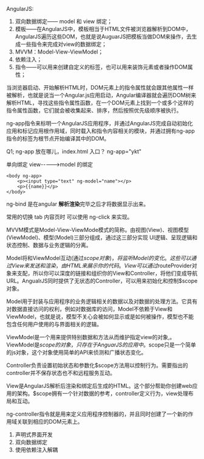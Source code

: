 
AngularJS:

1. 双向数据绑定—— model 和 view 绑定；
2. 模板——在AngularJS中，模板相当于HTML文件被浏览器解析到DOM中，AngularJS遍历这些DOM，也就是说AuguarJS把模板当做DOM来操作，去生成一些指令来完成对view的数据绑定；
3. MVVM：Model-View-ViewModel；
4. 依赖注入；
5. 指令——可以用来创建自定义的标签，也可以用来装饰元素或者操作DOM属性；



当浏览器启动、开始解析HTML时，DOM元素上的指令属性就会跟其他属性一样被解析，也就是说当一个Angular.js应用启动，Angular编译器就会遍历DOM树来解析HTML，寻找这些指令属性函数，在一个DOM元素上找到一个或多个这样的指令属性函数，它们就会被收集起来、排序，然后按照优先级顺序被执行。


ng-app指令来标明一个AngularJS应用程序，并通过AngularJS完成自动初始化应用和标记应用根作用域，同时载入和指令内容相关的模块，并通过拥有ng-app指令的标签为根节点开始编译其中的DOM。


Q1; ng-app  放在哪儿，index.html 入口？ ng-app="ykt"


单向绑定 view----->model  的绑定

    <body ng-app>
        <p><input type="text" ng-model="name"></p>
        <p>{{name}}</p>
    </body>

ng-bind 是在angular **解析渲染**完毕之后才将数据显示出来。


常用的切换 tab 内容页时 可以使用 ng-click 来实现。

MVVM模式是Model-View-ViewMode模式的简称。由视图(View)、视图模型(ViewModel)、模型(Model)三部分组成，通过这三部分实现 UI逻辑、呈现逻辑和状态控制、数据与业务逻辑的分离。

Model将和ViewModel互动(通过$scope对象)，将监听Model的变化。这些可以通过View来发送和渲染，由HTML来展示你的 代码。View可以通过$routeProvider对象来支配，所以你可以深度的链接和组织你的View和Controller，将他们变成导航 URL。AngualrJS同时提供了无状态的Controller，可以用来初始化和控制$scope对象。


Model用于封装与应用程序的业务逻辑相关的数据以及对数据的处理方法。它具有对数据直接访问的权利，例如对数据库的访问，Model不依赖于View和ViewModel，也就是说，模型不关心会被如何显示或是如何被操作，模型也不能包含任何用户使用的与界面相关的逻辑。

ViewModel是一个用来提供特别数据和方法从而维护指定view的对象,。ViewModel是$scope的对象，只存在于AnguarJS的应用中。$scope只是一个简单的js对象，这个对象使用简单的API来侦测和广播状态变化。

Controller负责设置初始状态和参数化$scope方法用以控制行为。需要指出的controller并不保存状态也不和远程服务互动。

View是AngularJS解析后渲染和绑定后生成的HTML。这个部分帮助你创建web应用的架构。$scope拥有一个针对数据的参考，controller定义行为，view处理布局和互动。

ng-controller指令就是用来定义应用程序控制器的，并且同时创建了一个新的作用域关联到相应的DOM元素上。



1. 声明式界面开发
2. 双向数据绑定
3. 使用依赖注入解耦
